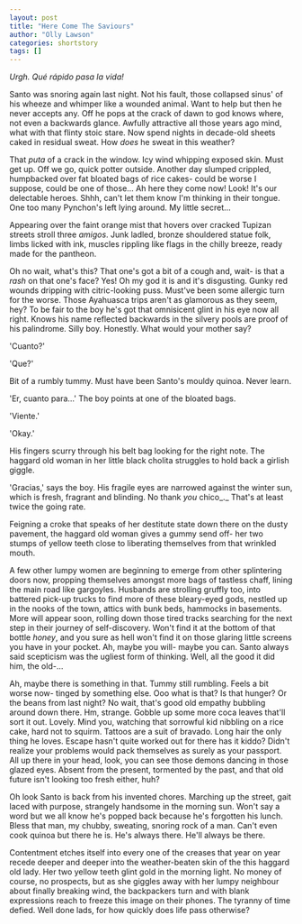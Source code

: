 ```yaml
---
layout: post
title: "Here Come The Saviours"
author: "Olly Lawson"
categories: shortstory
tags: []
---
```



_Urgh. Qué rápido pasa la vida!_

Santo was snoring again last night. Not his fault, those collapsed sinus&#39; of his wheeze and whimper like a wounded animal. Want to help but then he never accepts any. Off he pops at the crack of dawn to god knows where, not even a backwards glance. Awfully attractive all those years ago mind, what with that flinty stoic stare. Now spend nights in decade-old sheets caked in residual sweat. How _does_ he sweat in this weather?

That _puta_ of a crack in the window. Icy wind whipping exposed skin. Must get up. Off we go, quick potter outside. Another day slumped crippled, humpbacked over fat bloated bags of rice cakes- could be worse I suppose, could be one of those… Ah here they come now! Look! It&#39;s our delectable heroes. Shhh, can&#39;t let them know I&#39;m thinking in their tongue. One too many Pynchon&#39;s left lying around. My little secret…

 Appearing over the faint orange mist that hovers over cracked Tupizan streets stroll three _amigos_. Junk ladled, bronze shouldered statue folk, limbs licked with ink, muscles rippling like flags in the chilly breeze, ready made for the pantheon.

 Oh no wait, what&#39;s this? That one&#39;s got a bit of a cough and, wait- is that a _rash_ on that one&#39;s face? Yes! Oh my god it is and it&#39;s disgusting. Gunky red wounds dripping with citric-looking puss. Must&#39;ve been some allergic turn for the worse. Those Ayahuasca trips aren&#39;t as glamorous as they seem, hey? To be fair to the boy he&#39;s got that omnisicent glint in his eye now all right. Knows his name reflected backwards in the silvery pools are proof of his palindrome. Silly boy. Honestly. What would your mother say?

 &#39;Cuanto?&#39;

 &#39;Que?&#39;

 Bit of a rumbly tummy. Must have been Santo&#39;s mouldy quinoa. Never learn.

 &#39;Er, cuanto para…&#39; The boy points at one of the bloated bags.

 &#39;Viente.&#39;

 &#39;Okay.&#39;

 His fingers scurry through his belt bag looking for the right note. The haggard old woman in her little black cholita struggles to hold back a girlish giggle.

 &#39;Gracias,&#39; says the boy. His fragile eyes are narrowed against the winter sun, which is fresh, fragrant and blinding. No thank _you_ chico_._ That&#39;s at least twice the going rate.

Feigning a croke that speaks of her destitute state down there on the dusty pavement, the haggard old woman gives a gummy send off- her two stumps of yellow teeth close to liberating themselves from that wrinkled mouth.

A few other lumpy women are beginning to emerge from other splintering doors now, propping themselves amongst more bags of tastless chaff, lining the main road like gargoyles. Husbands are strolling gruffly too, into battered pick-up trucks to find more of these bleary-eyed gods, nestled up in the nooks of the town, attics with bunk beds, hammocks in basements. More will appear soon, rolling down those tired tracks searching for the next step in their journey of self-discovery. Won&#39;t find it at the bottom of that bottle _honey_, and you sure as hell won&#39;t find it on those glaring little screens you have in your pocket. Ah, maybe you will- maybe you can. Santo always said scepticism was the ugliest form of thinking. Well, all the good it did him, the old-…

Ah, maybe there is something in that. Tummy still rumbling. Feels a bit worse now- tinged by something else. Ooo what is that? Is that hunger? Or the beans from last night? No wait, that&#39;s good old empathy bubbling around down there. Hm, strange. Gobble up some more coca leaves that&#39;ll sort it out. Lovely. Mind you, watching that sorrowful kid nibbling on a rice cake, hard not to squirm. Tattoos are a suit of bravado. Long hair the only thing he loves. Escape hasn&#39;t quite worked out for there has it kiddo? Didn&#39;t realize your problems would pack themselves as surely as your passport. All up there in your head, look, you can see those demons dancing in those glazed eyes. Absent from the present, tormented by the past, and that old future isn&#39;t looking too fresh either, huh?

Oh look Santo is back from his invented chores. Marching up the street, gait laced with purpose, strangely handsome in the morning sun. Won&#39;t say a word but we all know he&#39;s popped back because he&#39;s forgotten his lunch. Bless that man, my chubby, sweating, snoring rock of a man. Can&#39;t even cook quinoa but there he is. He&#39;s always there. He&#39;ll always be there.

Contentment etches itself into every one of the creases that year on year recede deeper and deeper into the weather-beaten skin of the this haggard old lady. Her two yellow teeth glint gold in the morning light. No money of course, no prospects, but as she giggles away with her lumpy neighbour about finally breaking wind, the backpackers turn and with blank expressions reach to freeze this image on their phones. The tyranny of time defied. Well done lads, for how quickly does life pass otherwise?
